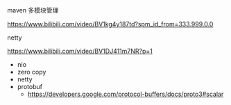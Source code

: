 maven 多模块管理

https://www.bilibili.com/video/BV1kg4y187td?spm_id_from=333.999.0.0

netty

https://www.bilibili.com/video/BV1DJ411m7NR?p=1

* nio
* zero copy
* netty
* protobuf
  * https://developers.google.com/protocol-buffers/docs/proto3#scalar


